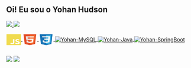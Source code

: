 ## Oi! Eu sou o Yohan Hudson <!-- um estudante de Analise e desenvolcimento de Sistemas(ADS) / Spetech High School! -->

<div align="start"> 
  <a href="https://github.com/yohanhudson">
    <img height="180em" src="https://github-readme-stats.vercel.app/api?username=yohanhudson&show_icons=true&theme=dracula&include_all_commits=true&count_private=true"/>
  <img height="180em" src="https://github-readme-stats.vercel.app/api/top-langs/?username=yohanhudson&layout=compact&langs_count=7&theme=dracula"/>
</div>
  </div>
  <div style="display: inline_block"><br>
  <img align="center" alt="Yohan-Js" height="30" width="40" src="https://raw.githubusercontent.com/devicons/devicon/master/icons/javascript/javascript-plain.svg">
  <img align="center" alt="Yohan-HTML" height="30" width="40" src="https://raw.githubusercontent.com/devicons/devicon/master/icons/html5/html5-original.svg">
  <img align="center" alt="Yohan-CSS" height="30" width="40" src="https://raw.githubusercontent.com/devicons/devicon/master/icons/css3/css3-original.svg">
  <img align="center" alt="Yohan-MySQL" height="30" width="40" src="https://img.icons8.com/fluent/48/000000/mysql-logo.png"/>
  <img align="center" alt="Yohan-Java" height="80" width=60" src="https://cdn.jsdelivr.net/gh/devicons/devicon/icons/java/java-original-wordmark.svg"/>
<!--   <img align="center" alt="Yohan-Kotlin" height="80" width=60" src="https://icons8.com.br/icon/ZoxjA0jZDdFZ/kotlin"/> -->
  <img align="center" alt="Yohan-SpringBoot" height="80" width=60" src="https://cdn.jsdelivr.net/gh/devicons/devicon/icons/spring/spring-original-wordmark.svg" />
</div>

  ##
  
  <div> 
  <a href = "mailto:yohan.hudson@gmail.com"><img src="https://img.shields.io/badge/-Gmail-%23333?style=for-the-badge&logo=gmail&logoColor=white" target="_blank"></a>
  <a href="https://www.linkedin.com/in/yohan-torquato-arcas-hudson-9727b9201/" target="_blank"><img src="https://img.shields.io/badge/-LinkedIn-%230077B5?style=for-the-badge&logo=linkedin&logoColor=white" target="_blank"></a> 
</div>


<!-- Obrigado por ter visto meu perfil, me segue e acompanhe meus trabalhos futuros!-->
